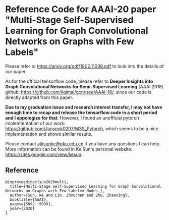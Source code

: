 # Reference Code for AAAI-20 paper "Multi-Stage Self-Supervised Learning for Graph Convolutional Networks on Graphs with Few Labels"

Please refer to https://arxiv.org/pdf/1902.11038.pdf to look into the details of our paper.

As for the official tensorflow code, please refer to **Deeper Insights into Graph Convolutional Networks for Semi-Supervised Learning** (AAAI 2018) github: https://github.com/liqimai/gcn/tree/AAAI-18/, since our code is directly adapted from this paper. 

**Due to my graduation issue and research interest transfer, I may not have enough time to recap and release the tensorflow code in a short period and I appologize for that**. However, I found an unofficial pytorch implemtentation of our work: https://github.com/Junseok0207/M3S_Pytorch, which seems to be a nice implementation and shows similar results.

Please contact ajksunke@pku.edu.cn if you have any questions I can help. More information can be found in Ke Sun's personal website: https://sites.google.com/view/kesun.

## Reference
```
@inproceedings{sun2020multi,
  title={Multi-Stage Self-Supervised Learning for Graph Convolutional Networks on Graphs with Few Labeled Nodes.},
  author={Sun, Ke and Lin, Zhouchen and Zhu, Zhanxing},
  booktitle={AAAI},
  pages={5892--5899},
  year={2020}
}
```

